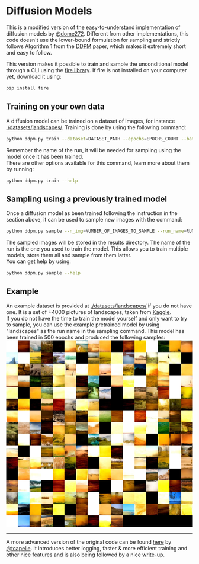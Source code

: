 # Diffusion Models
This is a modified version of the easy-to-understand implementation of diffusion models by [@dome272](https://github.com/dome272). Different from other implementations, this code doesn't use the lower-bound formulation for sampling and strictly follows Algorithm 1 from the [DDPM](https://arxiv.org/pdf/2006.11239.pdf) paper, which makes it extremely short and easy to follow.

This version makes it possible to train and sample the unconditional model through a CLI using the [fire library](https://github.com/google/python-fire). If fire is not installed on your computer yet, download it using:
```bash
pip install fire
```

## Training on your own data
A diffusion model can be trained on a dataset of images, for instance [./datasets/landscapes/](./datasets/landscapes/). Training is done by using the following command:
```bash
python ddpm.py train --dataset=DATASET_PATH --epochs=EPOCHS_COUNT --batch_size=BATCH_SIZE --run_name=RUN_NAME
```
Remember the name of the run, it will be needed for sampling using the model once it has been trained. <br>
There are other options available for this command, learn more about them by running:
```bash
python ddpm.py train --help
```

## Sampling using a previously trained model
Once a diffusion model as been trained following the instruction in the section above, it can be used to sample new images with the command:
```bash
python ddpm.py sample --n_img=NUMBER_OF_IMAGES_TO_SAMPLE --run_name=RUN_NAME
```
The sampled images will be stored in the results directory. The name of the run is the one you used to train the model. This allows you to train multiple models, store them all and sample from them latter. <br>
You can get help by using:
```bash
python ddpm.py sample --help
```

## Example
An example dataset is provided at [./datasets/landscapes/](./datasets/landscapes/) if you do not have one. It is a set of +4000 pictures of landscapes, taken from [Kaggle](https://www.kaggle.com/code/nextlevelkrinj/dcgan-landscape-image-generation). <br>
If you do not have the time to train the model yourself and only want to try to sample, you can use the example pretrained model by using "landscapes" as the run name in the sampling command. This model has been trained in 500 epochs and produced the following samples:
![samples](./sampled_landscapes.jpg)

<hr>

A more advanced version of the original code can be found [here](https://github.com/tcapelle/Diffusion-Models-pytorch) by [@tcapelle](https://github.com/tcapelle). It introduces better logging, faster & more efficient training and other nice features and is also being followed by a nice [write-up](https://wandb.ai/capecape/train_sd/reports/Training-a-Conditional-Diffusion-model-from-scratch--VmlldzoyODMxNjE3).